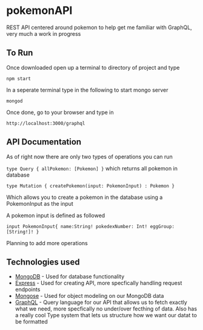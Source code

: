# pokemonAPI
REST API centered around pokemon to help get me familiar with GraphQL, very much a work in progress


## To Run
Once downloaded open up a terminal to directory of project and type 

`npm start`
 
 In a seperate terminal type in the following to start mongo server
 
 `mongod`

Once done, go to your browser and type in 

`http://localhost:3000/graphql`

## API Documentation

As of right now there are only two types of operations you can run 

`type Query {
  allPokemon: [Pokemon]
}`
which returns all pokemon in database

`type Mutation {
  createPokemon(input: PokemonInput) : Pokemon
}`

Which allows you to create a pokemon in the database using a PokemonInput as the input

A pokemon input is defined as followed

`input PokemonInput{
  name:String!
  pokedexNumber: Int!
  eggGroup: [String!]!
}`

Planning to add more operations

## Technologies used 

+ [MongoDB](https://github.com/mongodb/mongo) - Used for database functionality
+ [Express](https://github.com/expressjs/express) - Used for creating API, more specfically handling request endpoints
+ [Mongose](https://github.com/Automattic/mongoose) - Used for object modeling on our MongoDB data
+ [GraphQL](https://github.com/graphql/graphql-js) - Query language for our API that allows us to fetch exactly what we need, more specfically no under/over fecthing of data. Also has a really cool Type system that lets us structure how we want our datat to be formatted


